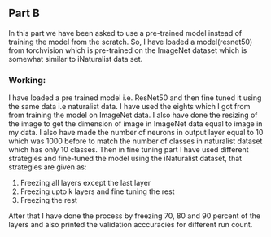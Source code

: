 ## Part B

In this part we have been asked to use a pre-trained model instead of training the model from the scratch. So, I have loaded a model(resnet50) from torchvision which is pre-trained on the ImageNet dataset which is somewhat similar to iNaturalist data set.

### Working:
I have loaded a pre trained model i.e. ResNet50 and then fine tuned it using the same data i.e naturalist data. I have used the eights which I got from from training the model on ImageNet data. I also have done the resizing of the image to get the dimension of image in ImageNet data equal to image in my data. I also have made the number of neurons in output layer equal to 10 which was 1000 before to match the number of classes in naturalist dataset which has only 10 classes. Then in fine tuning part I have used different strategies and fine-tuned the model using the iNaturalist dataset, that strategies are given as:
1. Freezing all layers except the last layer
2. Freezing upto k layers and fine tuning the rest
3. Freezing the rest

After that I have done the process by freezing 70, 80 and 90 percent of the layers and also printed the validation acccuracies for different run count.

